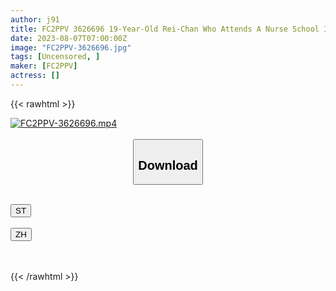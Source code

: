 ```yaml
---
author: j91
title: FC2PPV 3626696 19-Year-Old Rei-Chan Who Attends A Nurse School Is A Energetic Girl Who Loves Masturbation And Sex! [cen]
date: 2023-08-07T07:00:00Z
image: "FC2PPV-3626696.jpg"
tags: [Uncensored, ]
maker: [FC2PPV]
actress: []
---
```



{{< rawhtml >}}

<div class="video" data-videoid="D0pAmaqlRLF37K">
    <a href="javascript:;">
        <img src="https://my.j91.asia/posts/FC2PPV-3626696/FC2PPV-3626696.jpg" width="WIDTH" height="HEIGHT" alt="FC2PPV-3626696.mp4" loading="lazy">
    </a>
</div>

<script type="text/javascript" src="https://j91.asia/asset/on-demand-st.js"></script>

<br>
  <link rel="stylesheet" href="https://j91.asia/asset/bs5.css">
  
  <center>
  <button class="btn btn-primary" type="button" data-bs-toggle="collapse" data-bs-target=".multi-collapse" aria-expanded="false" aria-controls="multiCollapseExample1 multiCollapseExample2"><h2>Download</h2></button></center>
</p>
<div class="row">
  <div class="col">
    <div class="collapse multi-collapse" id="multiCollapseExample1">
      <div class="card card-body">
	      	      <br>
<div class="buttons">  
<a href="https://streamtape.to/v/D0pAmaqlRLF37K"><button class="btn-hover color-3"><i class="fa fa-download"></i> ST</button></a></div>
    </div>
  </div>
</div>
  <div class="col">
    <div class="collapse multi-collapse" id="multiCollapseExample2">
      <div class="card card-body">
	      <br>
<div class="buttons">
    <a href="https://lylxan.com/y5hiii5g6brf"><button class="btn-hover color-9"><i class="fa fa-download"></i> ZH</button></a></div>
<br><br>
      </div>
    </div>
  </div>
</div>

{{< /rawhtml >}}
